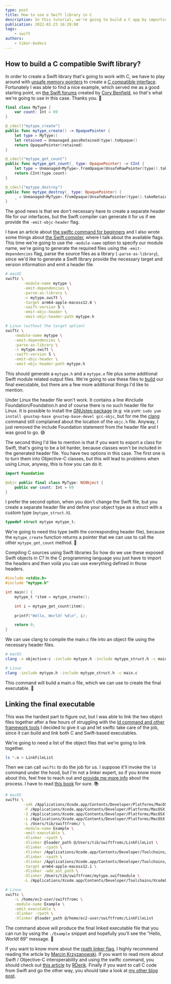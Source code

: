 ```yaml
---
type: post
title: How to use a Swift library in C
description: In this tutorial, we're going to build a C app by importing a Swift library and talk a bit about the Swift / C Interoperability in general.
publication: 2022-02-23 16:20:00
tags: 
    - swift
authors:
    - tibor-bodecs
---
```


## How to build a C compatible Swift library?

In order to create a Swift library that's going to work with C, we have to play around with [unsafe memory pointers](https://theswiftdev.com/unsafe-memory-pointers-in-swift/) to create a [C compatible interface](https://developer.apple.com/documentation/swift/swift_standard_library/c_interoperability). Fortunately I was able to find a nice example, which served me as a good starting point, on [the Swift forums](https://forums.swift.org/t/creating-a-c-accessible-shared-library-in-swift/45329/3) created by [Cory Benfield](https://x.com/Lukasaoz), so that's what we're going to use in this case. Thanks you. 🙏

```swift
final class MyType {
    var count: Int = 69
}

@_cdecl("mytype_create")
public func mytype_create() -> OpaquePointer {
    let type = MyType()
    let retained = Unmanaged.passRetained(type).toOpaque()
    return OpaquePointer(retained)
}

@_cdecl("mytype_get_count")
public func mytype_get_count(_ type: OpaquePointer) -> CInt {
    let type = Unmanaged<MyType>.fromOpaque(UnsafeRawPointer(type)).takeUnretainedValue()
    return CInt(type.count)
}

@_cdecl("mytype_destroy")
public func mytype_destroy(_ type: OpaquePointer) {
    _ = Unmanaged<MyType>.fromOpaque(UnsafeRawPointer(type)).takeRetainedValue()
}
```

The good news is that we don't necessary have to create a separate header file for our interfaces, but the Swift compiler can generate it for us if we provide the `-emit-objc-header` flag.

I have an article about [the swiftc command for beginners](https://theswiftdev.com/the-swift-compiler-for-beginners/) and I also wrote some things about [the Swift compiler](https://theswiftdev.com/building-static-and-dynamic-swift-libraries-using-the-swift-compiler/), where I talk about the available flags. This time we're going to use the `-module-name` option to specify our module name, we're going to generate the required files using the `-emit-dependencies` flag, parse the source files as a library (`-parse-as-library`), since we'd like to generate a Swift library provide the necessary target and version information and emit a header file.

```sh
# macOS
swiftc \
        -module-name mytype \
        -emit-dependencies \
        -parse-as-library \
        -c mytype.swift \
        -target arm64-apple-macosx12.0 \
        -swift-version 5 \
        -emit-objc-header \
        -emit-objc-header-path mytype.h

# Linux (without the target option)
swiftc \
    -module-name mytype \
    -emit-dependencies \
    -parse-as-library \
    -c mytype.swift \
    -swift-version 5 \
    -emit-objc-header \
    -emit-objc-header-path mytype.h
```

This should generate a `mytype.h` and a `mytype.o` file plus some additional Swift module related output files. We're going to use these files to [build](https://blog.spencerkohan.com/building-swift-without-a-build-system/) our final executable, but there are a few more additional things I'd like to mention.

Under Linux the header file won't work. It contains a line #include Foundation/Foundation.h and of course there is no such header file for Linux. It is possible to install the [GNUstep package](http://www.gnustep.org/) (e.g. via yum: `sudo yum install gnustep-base gnustep-base-devel gcc-objc`, but for me the [clang](https://clang.llvm.org/) command still complained about the location of the `objc.h` file. Anyway, I just removed the include Foundation statement from the header file and I was good to go. 😅

The second thing I'd like to mention is that if you want to export a class for Swift, that's going to be a bit harder, because classes won't be included in the generated header file. You have two options in this case. The first one is to turn them into Objective-C classes, but this will lead to problems when using Linux, anyway, this is how you can do it:

```swift
import Foundation

@objc public final class MyType: NSObject {
    public var count: Int = 69
}
```

I prefer the second option, when you don't change the Swift file, but you create a separate header file and define your object type as a struct with a custom type (`mytype_struct.h`).

```c
typedef struct mytype mytype_t;
```

We're going to need this type (with the corresponding header file), because the `mytype_create` function returns a pointer that we can use to call the other `mytype_get_count` method. 🤔

Compiling C sources using Swift libraries
So how do we use these exposed Swift objects in C? In the C programming language you just have to import the headers and then voilá you can use everything defined in those headers.

```c
#include <stdio.h>
#include "mytype.h"

int main() {
    mytype_t *item = mytype_create();

    int i = mytype_get_count(item);
 
    printf("Hello, World! %d\n", i);

    return 0;
}
```

We can use clang to compile the main.c file into an object file using the necessary header files.

```sh
# macOS
clang -x objective-c -include mytype.h -include mytype_struct.h -c main.c

# Linux
clang -include mytype.h -include mytype_struct.h -c main.c
```

This command will build a main.o file, which we can use to create the final executable. 💪

## Linking the final executable

This was the hardest part to figure out, but I was able to link the two object files together after a few hours of struggling with the [ld command and other framework tools](https://theswiftdev.com/deep-dive-into-swift-frameworks/) I decided to give it up and let swiftc take care of the job, since it can build and link both C and Swift-based executables.

We're going to need a list of the object files that we're going to link together.

```sh
ls *.o > LinkFileList
```

Then we can call `swiftc` to do the job for us. I suppose it'll invoke the `ld` command under the hood, but I'm not a linker expert, so if you know more about this, feel free to reach out and [provide me more info](https://x.com/tiborbodecs) about the process. I have to read [this book](https://www.amazon.com/Linkers-Kaufmann-Software-Engineering-Programming/dp/1558604960) for sure. 📚

```sh
# macOS
swiftc \
        -sdk /Applications/Xcode.app/Contents/Developer/Platforms/MacOSX.platform/Developer/SDKs/MacOSX12.1.sdk \
        -F /Applications/Xcode.app/Contents/Developer/Platforms/MacOSX.platform/Developer/Library/Frameworks \
        -I /Applications/Xcode.app/Contents/Developer/Platforms/MacOSX.platform/Developer/usr/lib \
        -L /Applications/Xcode.app/Contents/Developer/Platforms/MacOSX.platform/Developer/usr/lib \
        -L /Users/tib/swiftfromc/ \
        -module-name Example \
        -emit-executable \
        -Xlinker -rpath \
        -Xlinker @loader_path @/Users/tib/swiftfromc/LinkFileList \
        -Xlinker -rpath \
        -Xlinker /Applications/Xcode.app/Contents/Developer/Toolchains/XcodeDefault.xctoolchain/usr/lib/swift/macosx \
        -Xlinker -rpath \
        -Xlinker /Applications/Xcode.app/Contents/Developer/Toolchains/XcodeDefault.xctoolchain/usr/lib/swift-5.5/macosx \
        -target arm64-apple-macosx12.1 \
        -Xlinker -add_ast_path \
        -Xlinker /Users/tib/swiftfromc/mytype.swiftmodule \
        -L /Applications/Xcode.app/Contents/Developer/Toolchains/XcodeDefault.xctoolchain/usr/lib

# Linux
swiftc \
    -L /home/ec2-user/swiftfromc \
    -module-name Example \
    -emit-executable \
    -Xlinker -rpath \
    -Xlinker @loader_path @/home/ec2-user/swiftfromc/LinkFileList
```

The command above will produce the final linked executable file that you can run by using the `./Example` snippet and hopefully you'll see the "Hello, World! 69" message. 🙈

If you want to know more about the [rpath linker flag](https://blog.krzyzanowskim.com/2018/12/05/rpath-what/), I highly recommend reading the article by [Marcin Krzyzanowski](https://x.com/krzyzanowskim). If you want to read more about Swift / Objective-C interoperability and using the swiftc command, you should check out [this article](https://rderik.com/blog/understanding-objective-c-and-swift-interoperability/) by [RDerik](https://x.com/rderik). Finally if you want to call C code from Swift and go the other way, you should take a look at [my other blog post](https://theswiftdev.com/how-to-call-c-code-from-swift/).

